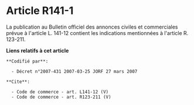 # Article R141-1

La publication au Bulletin officiel des annonces civiles et commerciales prévue à l'article L. 141-12 contient les
indications mentionnées à l'article R. 123-211.

**Liens relatifs à cet article**

	**Codifié par**:

	  - Décret n°2007-431 2007-03-25 JORF 27 mars 2007

	**Cite**:

	  - Code de commerce - art. L141-12 (V)
	  - Code de commerce - art. R123-211 (V)
